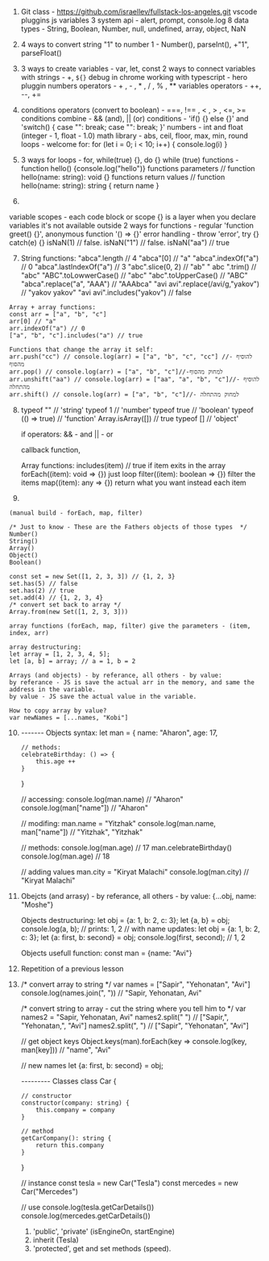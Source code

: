 01.  Git class - https://github.com/israellev/fullstack-los-angeles.git
    vscode pluggins
    js variables
    3 system api - alert, prompt, console.log
    8 data types - String, Boolean, Number, null, undefined, array, object, NaN

02.  4 ways to convert string "1" to number 1 - 
Number(), 
parseInt(), 
+"1", 
parseFloat()

03.  3 ways to create variables - var, let, const
    2 ways to connect variables with strings - +, `${}`
    debug in chrome
    working with typescript - hero pluggin
    numbers operators - + , - , \* , / , % , \*\*
    variables operators - ++, --, +=

04.  conditions operators (convert to boolean) - ===, !== , < , > , <=, >=
    conditions combine - && (and), || (or)
    conditions - 'if() {} else {}' and 'switch() { case "": break; case "": break; }'
    numbers - int and float (integer - 1, float - 1.0)
    math library - abs, ceil, floor, max, min, round
    loops - welcome for:
    for (let i = 0; i < 10; i++) { console.log(i) }

05.  3 ways for loops - 
    for, 
    while(true) {}, 
    do {} while (true)
    functions - function hello() {console.log("hello")}
    functions parameters // function hello(name: string): void {}
    functions return values // function hello(name: string): string { return name }

06. 
variable scopes - each code block or scope {} is a layer when you declare variables it's not available outside 
2 ways for functions - regular 'function greet() {}', anonymous function '() => {}'
error handling - throw 'error', try {} catch(e) {}
isNaN(1) // false. isNaN("1") // false. isNaN("aa") // true

07.  String functions:
    "abca".length // 4
    "abca"[0] // "a"
    "abca".indexOf("a") // 0
    "abca".lastIndexOf("a") // 3
    "abc".slice(0, 2) // "ab"
    " abc ".trim() // "abc"
    "ABC".toLowwerCase() // "abc"
    "abc".toUpperCase() // "ABC"
    "abca".replace("a", "AAA") // "AAAbca"
    "avi avi".replace(/avi/g,"yakov") // "yakov yakov" 
    "avi avi".includes("yakov") // false 

    Array + array functions:
    const arr = ["a", "b", "c"]
    arr[0] // "a"
    arr.indexOf("a") // 0
    ["a", "b", "c"].includes("a") // true

    Functions that change the array it self:
    arr.push("cc") // console.log(arr) = ["a", "b", "c", "cc"] //- להוסיף מהסוף
    arr.pop() // console.log(arr) = ["a", "b", "c"]//-למחוק מהסוף
    arr.unshift("aa") // console.log(arr) = ["aa", "a", "b", "c"]//- להוסיף מהתחלה 
    arr.shift() // console.log(arr) = ["a", "b", "c"]//- למחוק מהתחלה 

08.  
    typeof "" // 'string'
    typeof 1 // 'number'
    typeof true // 'boolean'
    typeof (() => true) // 'function'
    Array.isArray([]) // true
    typeof [] // 'object'
    
    if operators:
    && - and
    || - or

    callback function,
    
    Array functions:
    includes(item) // true if item exits in the array
    forEach((item): void => {}) just loop
    filter((item): boolean => {}) filter the items
    map((item): any => {}) return what you want instead each item

09. 

    (manual build - forEach, map, filter)

    /* Just to know - These are the Fathers objects of those types  */
    Number()
    String()
    Array()
    Object()
    Boolean()

    const set = new Set([1, 2, 3, 3]) // {1, 2, 3}
    set.has(5) // false
    set.has(2) // true
    set.add(4) // {1, 2, 3, 4}
    /* convert set back to array */
    Array.from(new Set([1, 2, 3, 3]))

    array functions (forEach, map, filter) give the parameters - (item, index, arr)
    
    array destructuring:
    let array = [1, 2, 3, 4, 5];
    let [a, b] = array; // a = 1, b = 2

    Arrays (and objects) - by referance, all others - by value:
    by referance - JS is save the actual arr in the memory, and same the address in the variable.
    by value - JS save the actual value in the variable.

    How to copy array by value?
    var newNames = [...names, "Kobi"]

10. 
    ------- Objects
    syntax:
    let man = {
        name: "Aharon",
        age: 17,
        
        // methods:
        celebrateBirthday: () => {
            this.age ++
        }
    }
    
    // accessing:
    console.log(man.name) // "Aharon"
    console.log(man["name"]) // "Aharon"
    
    // modifing: 
    man.name = "Yitzhak"
    console.log(man.name, man["name"]) // "Yitzhak", "Yitzhak"

    // methods:
    console.log(man.age) // 17
    man.celebrateBirthday()
    console.log(man.age) // 18

    // adding values
    man.city = "Kiryat Malachi"
    console.log(man.city) // "Kiryat Malachi"

10. 
    Obejcts (and arrasy) - by referance, all others - by value:
    {...obj, name: "Moshe"}

    Objects destructuring:
    let obj = {a: 1, b: 2, c: 3};
    let {a, b} = obj;
    console.log(a, b);  // prints: 1, 2
    // with name updates:
    let obj = {a: 1, b: 2, c: 3};
    let {a: first, b: second} = obj;
    console.log(first, second);  // 1, 2

    Objects usefull function: 
    const man = {name: "Avi"}

11. 
    Repetition of a previous lesson

12. 
    /* convert array to string */
    var names = ["Sapir", "Yehonatan", "Avi"]
    console.log(names.join(", ")) // "Sapir, Yehonatan, Avi"

    /* convert string to array - cut the string where you tell him to */
    var names2 = "Sapir, Yehonatan, Avi"
    names2.split(" ") // ["Sapir,", "Yehonatan,", "Avi"]
    names2.split(", ") // ["Sapir", "Yehonatan", "Avi"]

    // get object keys
    Object.keys(man).forEach(key => console.log(key, man[key])) // "name", "Avi"

    // new names
    let {a: first, b: second} = obj;

    --------- Classes
    class Car {
        
        // constructor
        constructor(company: string) {
            this.company = company
        }

        // method
        getCarCompany(): string {
            return this.company
        }
    }

    // instance
    const tesla = new Car("Tesla")
    const mercedes = new Car("Mercedes")
    
    // use
    console.log(tesla.getCarDetails())
    console.log(mercedes.getCarDetails())

    1. 'public', 'private' (isEngineOn, startEngine)
    2. inherit (Tesla)
    3. 'protected', get and set methods (speed).
